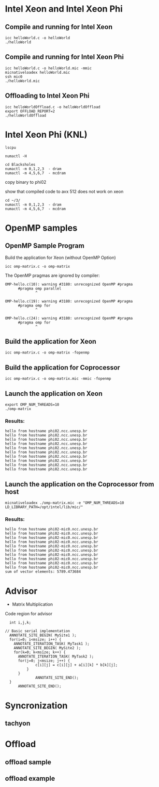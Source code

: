 # Intel Xeon and Intel Xeon Phi

## Compile and running for Intel Xeon

```
icc helloWorld.c -o helloWorld
./helloWorld
```

## Compile and running for Intel Xeon Phi

```
icc helloWorld.c -o helloWorld.mic -mmic
micnativeloadex helloWorld.mic
ssh mic0 
./helloWorld.mic
```

## Offloading to Intel Xeon Phi

```
icc helloWorldOffload.c -o helloWorldOffload
export OFFLOAD_REPORT=2
./helloWorldOffload
```

# Intel Xeon Phi (KNL)

```
lscpu
```

```
numactl -H
```

```
cd Blacksholes
numactl -m 0,1,2,3  - dram
numactl -m 4,5,6,7  - mcdram
```

copy binary to phi02

show that compiled code to avx 512 does not work on xeon

```
cd ~/3/
numactl -m 0,1,2,3  - dram
numactl -m 4,5,6,7  - mcdram
```

# OpenMP samples

## OpenMP Sample Program

Build the application for Xeon (without OpenMP Option)
```
icc omp-matrix.c -o omp-matrix
```

The OpenMP pragmas are ignored by compiler:
```
OMP-hello.c(10): warning #3180: unrecognized OpenMP #pragma
      #pragma omp parallel
              ^

OMP-hello.c(19): warning #3180: unrecognized OpenMP #pragma
      #pragma omp for
              ^

OMP-hello.c(24): warning #3180: unrecognized OpenMP #pragma
      #pragma omp for
              ^
```

## Build the application for Xeon
```
icc omp-matrix.c -o omp-matrix -fopenmp
```

## Build the application for Coprocessor
```
icc omp-matrix.c -o omp-matrix.mic -mmic -fopenmp
```

## Launch the application on Xeon
```
export OMP_NUM_THREADS=10
./omp-matrix
```

### Results:

```
hello from hostname phi02.ncc.unesp.br
hello from hostname phi02.ncc.unesp.br
hello from hostname phi02.ncc.unesp.br
hello from hostname phi02.ncc.unesp.br
hello from hostname phi02.ncc.unesp.br
hello from hostname phi02.ncc.unesp.br
hello from hostname phi02.ncc.unesp.br
hello from hostname phi02.ncc.unesp.br
hello from hostname phi02.ncc.unesp.br
hello from hostname phi02.ncc.unesp.br
```

## Launch the application on the Coprocessor from host
```
micnativeloadex ./omp-matrix.mic -e "OMP_NUM_THREADS=10 LD_LIBRARY_PATH=/opt/intel/lib/mic/"

```

### Results:

```
hello from hostname phi02-mic0.ncc.unesp.br
hello from hostname phi02-mic0.ncc.unesp.br
hello from hostname phi02-mic0.ncc.unesp.br
hello from hostname phi02-mic0.ncc.unesp.br
hello from hostname phi02-mic0.ncc.unesp.br
hello from hostname phi02-mic0.ncc.unesp.br
hello from hostname phi02-mic0.ncc.unesp.br
hello from hostname phi02-mic0.ncc.unesp.br
hello from hostname phi02-mic0.ncc.unesp.br
hello from hostname phi02-mic0.ncc.unesp.br
sum of vector elements: 5789.473684
```

# Advisor

  * Matrix Multiplication
  
  Code region for advisor
  ```
  	int i,j,k;

// Basic serial implementation
    ANNOTATE_SITE_BEGIN( MySite1 );
    for(i=0; i<msize; i++) {
      ANNOTATE_ITERATION_TASK( MyTask1 );
      ANNOTATE_SITE_BEGIN( MySite2 );
      for(k=0; k<msize; k++) {
        ANNOTATE_ITERATION_TASK( MyTask2 );
        for(j=0; j<msize; j++) {
				c[i][j] = c[i][j] + a[i][k] * b[k][j];
			}
		}
                ANNOTATE_SITE_END();
	} 
        ANNOTATE_SITE_END();
  ```
 

# Syncronization
## tachyon

# Offload
## offload sample
## offload example
